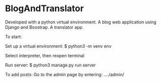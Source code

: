 # BlogAndTranslator

 Developed with a python virtual environment.
 A blog web application using Django and Boostrap. 
 A translator app.

 To start:
 
 Set up a virtual environment:
 $ python3 -m venv env
 
 Select interpreter, then reopen terminal
 
 Run server:
 $ python3 manage.py run server

 To add posts:
 Go to the admin page by entering: ..../admin/
